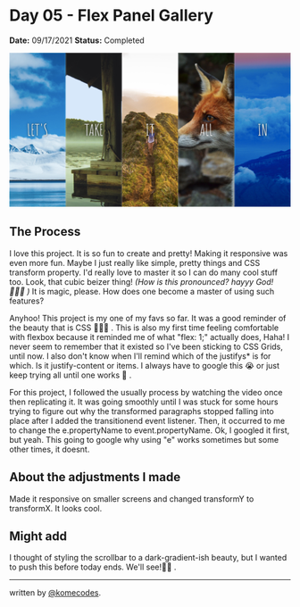 # Day 05 - Flex Panel Gallery

**Date:** 09/17/2021
**Status:** Completed

![Responsive Flex Panel Gallery](../05-FlexPanelGallery/flexgallery.png)

## The Process

I love this project. It is so fun to create and pretty! Making it responsive was even more fun. Maybe I just really like simple, pretty things and CSS transform property. I'd really love to master it so I can do many cool stuff too. Look, that cubic beizer thing! *(How is this pronounced? hayyy God! 🙆🏾‍♀️ )*  It is magic, please. How does one become a master of using such features?  

Anyhoo! This project is my one of my favs so far. It was a good reminder of the beauty that is CSS 🙇🏾‍♀️ . This is also my first time feeling comfortable with flexbox because it reminded me of what "flex: 1;" actually does, Haha! I never seem to remember that it existed so I've been sticking to CSS Grids, until now. I also don't know when I'll remind which of the justifys* is for which. Is it justify-content or items. I always have to google this 😭 or just keep trying all until one works 🥴 .  

For this project, I followed the usually process by watching the video once then replicating it. It was going smoothly until I was stuck for some hours trying to figure out why the transformed paragraphs stopped falling into place after I added the transitionend event listener. Then, it occurred to me to change the e.propertyName to event.propertyName. Ok, I googled it first, but yeah. This going to google why using "e" works sometimes but some other times, it doesnt.  

## About the adjustments I made

Made it responsive on smaller screens and changed transformY to transformX. It looks cool.

## Might add

I thought of styling the scrollbar to a dark-gradient-ish beauty, but I wanted to push this before today ends. We'll see!🤞🏾 .  

---

written by [@komecodes](https://github.com/komecodes).
